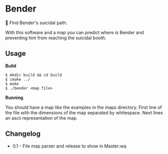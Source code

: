 Bender
======

:robot: Find Bender's suicidal path.

With this software and a map you can predict where is Bender and preventing him from reaching the suicidal booth.

Usage
-----

**Build**
```
$ mkdir build && cd build
$ cmake ../
$ make
$ ./bender <map file> 
```

**Running**

You should have a map like the examples in the maps directory.
First line of the file with the dimensions of the map separated by whitespace.
Next lines an ascii representation of the map.

Changelog
---------

 - 0.1 - File map parser and release to show in Master:wq
 
